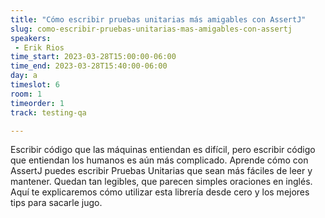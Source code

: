 ```yaml
---
title: "Cómo escribir pruebas unitarias más amigables con AssertJ"
slug: como-escribir-pruebas-unitarias-mas-amigables-con-assertj
speakers:
 - Erik Rios
time_start: 2023-03-28T15:00:00-06:00
time_end: 2023-03-28T15:40:00-06:00
day: a
timeslot: 6
room: 1
timeorder: 1
track: testing-qa

---
```


Escribir código que las máquinas entiendan es difícil, pero escribir código que entiendan los humanos es aún más complicado.
Aprende cómo con AssertJ puedes escribir Pruebas Unitarias que sean más fáciles de leer y mantener.
Quedan tan legibles, que parecen simples oraciones en inglés.
Aquí te explicaremos cómo utilizar esta librería desde cero y los mejores tips para sacarle jugo.